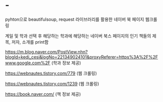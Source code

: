 # -
pyhton으로 beautifulsoup, request 라이브러리를 활용한 네이버 북 페이지 웹크롤링

계일 및 학과 선택 후 해당하는 학과에 해당하는 네이버 북스 페이지의 인기 책들의 제목, 저자, 소개를 print함

https://m.blog.naver.com/PostView.nhn?blogId=kedi_cesi&logNo=221349024101&proxyReferer=https%3A%2F%2Fwww.google.com%2F (학과 정보 제공)

https://webnautes.tistory.com/779 (웹 크롤링)

https://webnautes.tistory.com/1239 (웹 크롤링)

https://book.naver.com/ (책 정보 제공)
